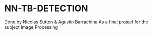 # NN-TB-DETECTION
Done by Nicolas Sutton & Agustin Barrachina
As a final project for the subject Image Processing